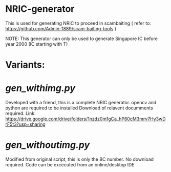 # NRIC-generator

This is used for generating NRIC to proceed in scambaiting ( refer to: https://github.com/Admin-1889/scam-baiting-tools )

NOTE: This generator can only be used to generate Singapore IC before year 2000 (IC starting with T)

# Variants:

# *gen_withimg.py*
Developed with a friend, this is a complete NRIC generator.
opencv and python are required to be installed 
Download of relavent documments required.
Link: https://drive.google.com/drive/folders/1nzdz0m1gCa_hP60cM3mrv7Hy3wDrF5t3?usp=sharing

# *gen_withoutimg.py*
Modified from original script, this is only the BC number. 
No download required. Code can be excecuted from an online/desktop IDE
